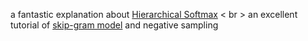 a fantastic explanation about [Hierarchical Softmax](http://building-babylon.net/2017/08/01/hierarchical-softmax) < br >
an excellent tutorial of [skip-gram model](http://mccormickml.com/2016/04/19/word2vec-tutorial-the-skip-gram-model/) and negative sampling
